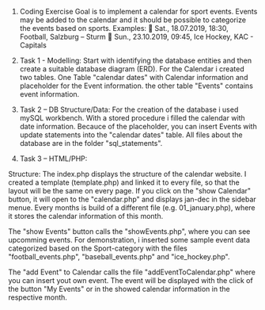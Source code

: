 1. Coding Exercise
Goal is to implement a calendar for sport events. Events may be added to the calendar and it
should be possible to categorize the events based on sports.
Examples:
 Sat., 18.07.2019, 18:30, Football, Salzburg – Sturm
 Sun., 23.10.2019, 09:45, Ice Hockey, KAC - Capitals


2. Task 1 - Modelling:
Start with identifying the database entities and then create a suitable database diagram (ERD).
For the Calendar i created two tables. One Table "calendar dates"  with Calendar information and placeholder for the Event information.
the other table "Events" contains event information.



3. Task 2 – DB Structure/Data:
For the creation of the database i used mySQL workbench. 
With a stored procedure i filled the calendar with date information.
Becauce of the placeholder, you can insert Events with update statements into the "calendar dates" table.
All files about the database are in the folder "sql_statements".

4. Task 3 – HTML/PHP:

Structure: The index.php displays the structure of the calendar website.
I created a template (template.php) and linked it to every file, so that the layout will be the same on every page.
If you click on the "show Calendar" button, it will open to the "calendar.php" and displays jan-dec in the sidebar menue.
Every months is build of a different file (e.g. 01_january.php), where it stores the calendar information of this month.

The "show Events" button calls the "showEvents.php", where you can see upcomming events.
For demonstration, i inserted some sample event data categorized based on the Sport-category with the files "football_events.php", "baseball_events.php" and "ice_hockey.php".

The "add Event" to Calendar calls the file "addEventToCalendar.php" where you can insert yout own event.
The event will be displayed with the click of the button "My Events" or in the showed calendar information in the respective month.  



 

